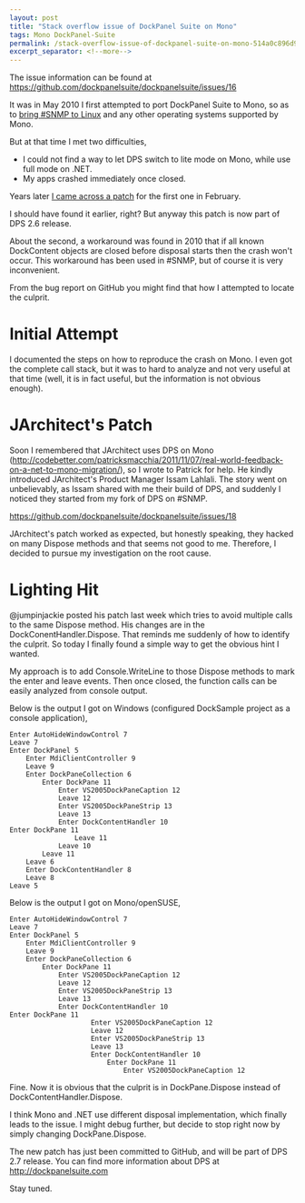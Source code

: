 ```yaml
---
layout: post
title: "Stack overflow issue of DockPanel Suite on Mono"
tags: Mono DockPanel-Suite
permalink: /stack-overflow-issue-of-dockpanel-suite-on-mono-514a0c896d98
excerpt_separator: <!--more-->
---
```

The issue information can be found at https://github.com/dockpanelsuite/dockpanelsuite/issues/16

It was in May 2010 I first attempted to port DockPanel Suite to Mono, so as to [bring #SNMP to Linux](/dockpanel-suite-tip-5-we-could-go-mono-63ee484f77a0) and any other operating systems supported by Mono.

But at that time I met two difficulties,

* I could not find a way to let DPS switch to lite mode on Mono, while use full mode on .NET.
* My apps crashed immediately once closed.

Years later [I came across a patch](/dockpanel-suite-patch-to-support-lite-mode-on-mono-217547fc710b) for the first one in February.

I should have found it earlier, right? But anyway this patch is now part of DPS 2.6 release.

About the second, a workaround was found in 2010 that if all known DockContent objects are closed before disposal starts then the crash won't occur. This workaround has been used in #SNMP, but of course it is very inconvenient.

From the bug report on GitHub you might find that how I attempted to locate the culprit.
<!--more-->

# Initial Attempt

I documented the steps on how to reproduce the crash on Mono. I even got the complete call stack, but it was to hard to analyze and not very useful at that time (well, it is in fact useful, but the information is not obvious enough).

# JArchitect's Patch

Soon I remembered that JArchitect uses DPS on Mono (http://codebetter.com/patricksmacchia/2011/11/07/real-world-feedback-on-a-net-to-mono-migration/), so I wrote to Patrick for help. He kindly introduced JArchitect's Product Manager Issam Lahlali. The story went on unbelievably, as Issam shared with me their build of DPS, and suddenly I noticed they started from my fork of DPS on #SNMP.

https://github.com/dockpanelsuite/dockpanelsuite/issues/18

JArchitect's patch worked as expected, but honestly speaking, they hacked on many Dispose methods and that seems not good to me. Therefore, I decided to pursue my investigation on the root cause.

# Lighting Hit

@jumpinjackie posted his patch last week which tries to avoid multiple calls to the same Dispose method. His changes are in the DockConentHandler.Dispose. That reminds me suddenly of how to identify the culprit. So today I finally found a simple way to get the obvious hint I wanted.

My approach is to add Console.WriteLine to those Dispose methods to mark the enter and leave events. Then once closed, the function calls can be easily analyzed from console output.

Below is the output I got on Windows (configured DockSample project as a console application),

```
Enter AutoHideWindowControl 7
Leave 7
Enter DockPanel 5
    Enter MdiClientController 9
    Leave 9
    Enter DockPaneCollection 6
        Enter DockPane 11
            Enter VS2005DockPaneCaption 12
            Leave 12
            Enter VS2005DockPaneStrip 13
            Leave 13
            Enter DockContentHandler 10
Enter DockPane 11
                Leave 11
            Leave 10
        Leave 11
    Leave 6
    Enter DockContentHandler 8
    Leave 8
Leave 5
```

Below is the output I got on Mono/openSUSE,

```
Enter AutoHideWindowControl 7
Leave 7
Enter DockPanel 5
    Enter MdiClientController 9
    Leave 9
    Enter DockPaneCollection 6
        Enter DockPane 11
            Enter VS2005DockPaneCaption 12
            Leave 12
            Enter VS2005DockPaneStrip 13
            Leave 13
            Enter DockContentHandler 10
Enter DockPane 11
                    Enter VS2005DockPaneCaption 12
                    Leave 12
                    Enter VS2005DockPaneStrip 13
                    Leave 13
                    Enter DockContentHandler 10
                        Enter DockPane 11
                            Enter VS2005DockPaneCaption 12
```

Fine. Now it is obvious that the culprit is in DockPane.Dispose instead of DockContentHandler.Dispose.

I think Mono and .NET use different disposal implementation, which finally leads to the issue. I might debug further, but decide to stop right now by simply changing DockPane.Dispose.

The new patch has just been committed to GitHub, and will be part of DPS 2.7 release. You can find more information about DPS at http://dockpanelsuite.com

Stay tuned.
